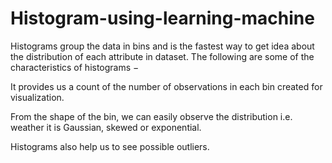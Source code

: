 # Histogram-using-learning-machine
Histograms group the data in bins and is the fastest way to get idea about the distribution of each attribute in dataset. The following are some of the characteristics of histograms −

It provides us a count of the number of observations in each bin created for visualization.

From the shape of the bin, we can easily observe the distribution i.e. weather it is Gaussian, skewed or exponential.

Histograms also help us to see possible outliers.
